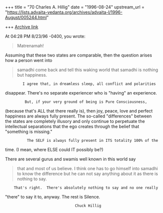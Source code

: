+++
title = "70 Charles A. Hillig"
date = "1996-08-24"
upstream_url = "https://lists.advaita-vedanta.org/archives/advaita-l/1996-August/005244.html"

+++
[Archive link](https://lists.advaita-vedanta.org/archives/advaita-l/1996-August/005244.html)

At 04:28 PM 8/23/96 -0400, you wrote:
>Matrenamah!
>
   Assuming that these two states are comparable, then the question arises
how a person went into
>samadhi come back and tell this waking world that samadhi is nothing but
>happiness.

            I agree that, in dreamless sleep, all conflict and polarities
disappear.   There's no separate experiencer who is "having" an experience.

             But, if your very ground of being is Pure Consciousness,
(because that's ALL that there really is), then joy, peace, love and
perfect happiness are always fully present. The  so-called "differences"
between the states are completely  illusory and only continue to perpetuate
the intellectual separations that the ego creates through the belief that
"something is missing."

              The SELF is always fully present in ITS totality 100% of the
time.  (I mean, where ELSE could IT possibly be?)



 There are several gurus and swamis well known in this world say
>that and most of us believe.  I think one has to go himself into samadhi to
>know the difference but he can not say anything about it as there is nothing
>to say.

        That's right.  There's absolutely nothing to say and no one really
"there" to say it to, anyway.
        The rest is Silence.

                                    Chuck Hillig

